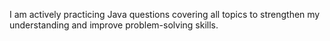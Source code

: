 I am actively practicing Java questions covering all topics to strengthen my understanding and improve problem-solving skills.
